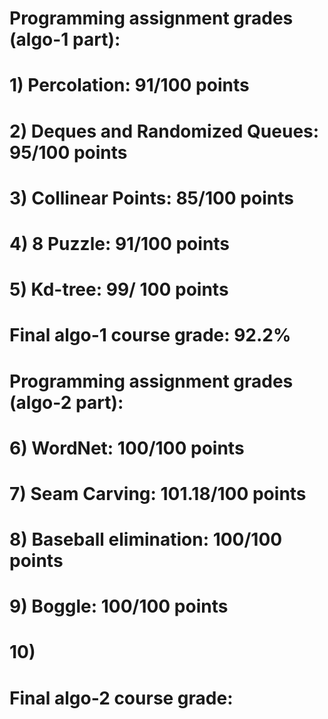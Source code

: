 # Programming assignment grades (algo-1 part):
# 1) Percolation: 91/100 points 
# 2) Deques and Randomized Queues: 95/100 points
# 3) Collinear Points: 85/100 points
# 4) 8 Puzzle: 91/100 points 
# 5) Kd-tree: 99/ 100 points
# Final algo-1 course grade: 92.2%
#
# Programming assignment grades (algo-2 part):
# 6) WordNet: 100/100 points
# 7) Seam Carving: 101.18/100 points
# 8) Baseball elimination: 100/100 points
# 9) Boggle: 100/100 points
# 10)
# Final algo-2 course grade: 
